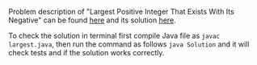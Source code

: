 Problem description of "Largest Positive Integer That Exists With Its Negative" can be found [here](https://leetcode.com/discuss/interview-question/1246521/Largest-Positive-Integer-That-Exists-With-Its-Negative) and its solution [here](https://github.com/aurimas13/LeetCode-HR-MAANG/blob/main/LeetCode/Java%20Solutions/Largest%20Positive%20Integer%20That%20Exists%20With%20Its%20Negative/largest.java).

To check the solution in terminal first compile Java file as `javac largest.java`, then run the command as follows `java Solution` and it will check tests and if the solution works correctly.